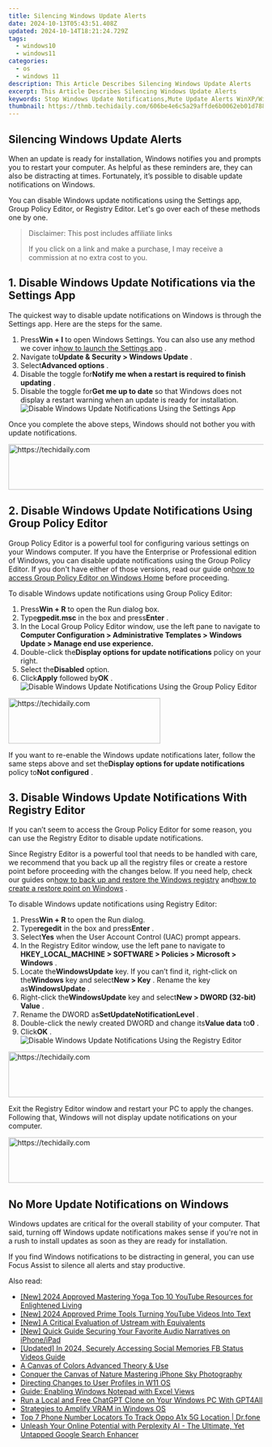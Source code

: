 ```yaml
---
title: Silencing Windows Update Alerts
date: 2024-10-13T05:43:51.408Z
updated: 2024-10-14T18:21:24.729Z
tags:
  - windows10
  - windows11
categories:
  - os
  - windows 11
description: This Article Describes Silencing Windows Update Alerts
excerpt: This Article Describes Silencing Windows Update Alerts
keywords: Stop Windows Update Notifications,Mute Update Alerts WinXP/Win10,Quiet System Updates Windows,Bypass Update Interruptions,Halt Windows Update Alarms,Disable Update Prompts Windows,Prevent Windows Update Alerts
thumbnail: https://thmb.techidaily.com/606be4e6c5a29affde6b0062eb01d7884930a95dd58e84baf4df0ccd1b6b1a9d.jpg
---
```


## Silencing Windows Update Alerts

 When an update is ready for installation, Windows notifies you and prompts you to restart your computer. As helpful as these reminders are, they can also be distracting at times. Fortunately, it’s possible to disable update notifications on Windows.

 You can disable Windows update notifications using the Settings app, Group Policy Editor, or Registry Editor. Let's go over each of these methods one by one.

>  Disclaimer: This post includes affiliate links
>
>  If you click on a link and make a purchase, I may receive a commission at no extra cost to you.
>

## 1\. Disable Windows Update Notifications via the Settings App

 The quickest way to disable update notifications on Windows is through the Settings app. Here are the steps for the same.

1. Press**Win + I** to open Windows Settings. You can also use any method we cover in[how to launch the Settings app](https://www.makeuseof.com/windows-ways-to-open-system-settings/) .
2. Navigate to**Update & Security > Windows Update** .
3. Select**Advanced options** .
4. Disable the toggle for**Notify me when a restart is required to finish updating** .
5. Disable the toggle for**Get me up to date** so that Windows does not display a restart warning when an update is ready for installation.  
![Disable Windows Update Notifications Using the Settings App](https://static1.makeuseofimages.com/wordpress/wp-content/uploads/2022/12/disable-windows-update-notifications-using-the-settings-app.jpg)

 Once you complete the above steps, Windows should not bother you with update notifications.

<!-- affiliate ads begin -->
<a href="https://smilemakers.pxf.io/c/5597632/2123901/26106" target="_top" id="2123901">
  <img src="//a.impactradius-go.com/display-ad/26106-2123901" border="0" alt="https://techidaily.com" width="728" height="90"/>
</a>
<img height="0" width="0" src="https://smilemakers.pxf.io/i/5597632/2123901/26106" style="position:absolute;visibility:hidden;" border="0" />
<!-- affiliate ads end -->

## 2\. Disable Windows Update Notifications Using Group Policy Editor

 Group Policy Editor is a powerful tool for configuring various settings on your Windows computer. If you have the Enterprise or Professional edition of Windows, you can disable update notifications using the Group Policy Editor. If you don't have either of those versions, read our guide on[how to access Group Policy Editor on Windows Home](https://www.makeuseof.com/tag/access-group-policy-editor-even-windows-home-settings-try/) before proceeding.

To disable Windows update notifications using Group Policy Editor:

1. Press**Win + R** to open the Run dialog box.
2. Type**gpedit.msc** in the box and press**Enter** .
3. In the Local Group Policy Editor window, use the left pane to navigate to **Computer Configuration > Administrative Templates > Windows Update > Manage end use experience.**
4. Double-click the**Display options for update notifications** policy on your right.
5. Select the**Disabled** option.
6. Click**Apply** followed by**OK** .  
![Disable Windows Update Notifications Using the Group Policy Editor](https://static1.makeuseofimages.com/wordpress/wp-content/uploads/2022/12/disable-windows-update-notifications-using-group-policy-editor-1.jpg)

<!-- affiliate ads begin -->
<a href="https://aidotcom.pxf.io/c/5597632/2129041/19576" target="_top" id="2129041">
  <img src="//a.impactradius-go.com/display-ad/19576-2129041" border="0" alt="https://techidaily.com" width="300" height="90"/>
</a>
<img height="0" width="0" src="https://aidotcom.pxf.io/i/5597632/2129041/19576" style="position:absolute;visibility:hidden;" border="0" />
<!-- affiliate ads end -->

 If you want to re-enable the Windows update notifications later, follow the same steps above and set the**Display options for update notifications** policy to**Not configured** .

## 3\. Disable Windows Update Notifications With Registry Editor

 If you can’t seem to access the Group Policy Editor for some reason, you can use the Registry Editor to disable update notifications.

 Since Registry Editor is a powerful tool that needs to be handled with care, we recommend that you back up all the registry files or create a restore point before proceeding with the changes below. If you need help, check our guides on[how to back up and restore the Windows registry](https://www.makeuseof.com/tag/backup-restore-windows-registry/) and[how to create a restore point on Windows](https://www.makeuseof.com/windows-11-create-restore-point/) .

To disable Windows update notifications using Registry Editor:

1. Press**Win + R** to open the Run dialog.
2. Type**regedit** in the box and press**Enter** .
3. Select**Yes** when the User Account Control (UAC) prompt appears.
4. In the Registry Editor window, use the left pane to navigate to **HKEY\_LOCAL\_MACHINE > SOFTWARE > Policies > Microsoft > Windows** .
5. Locate the**WindowsUpdate** key. If you can’t find it, right-click on the**Windows** key and select**New > Key** . Rename the key as**WindowsUpdate** .
6. Right-click the**WindowsUpdate** key and select**New > DWORD (32-bit) Value** .
7. Rename the DWORD as**SetUpdateNotificationLevel** .
8. Double-click the newly created DWORD and change its**Value data** to**0** .
9. Click**OK** .  
![Disable Windows Update Notifications Using the Registry Editor](https://static1.makeuseofimages.com/wordpress/wp-content/uploads/2022/12/disable-windows-update-notifications-using-the-registry-editor.jpg)

<!-- affiliate ads begin -->
<a href="https://unicoeye.pxf.io/c/5597632/2134241/18498" target="_top" id="2134241">
  <img src="//a.impactradius-go.com/display-ad/18498-2134241" border="0" alt="https://techidaily.com" width="728" height="90"/>
</a>
<img height="0" width="0" src="https://unicoeye.pxf.io/i/5597632/2134241/18498" style="position:absolute;visibility:hidden;" border="0" />
<!-- affiliate ads end -->

 Exit the Registry Editor window and restart your PC to apply the changes. Following that, Windows will not display update notifications on your computer.

<!-- affiliate ads begin -->
<a href="https://appsumo.8odi.net/c/5597632/2100533/7443" target="_top" id="2100533">
  <img src="//a.impactradius-go.com/display-ad/7443-2100533" border="0" alt="https://techidaily.com" width="728" height="90"/>
</a>
<img height="0" width="0" src="https://appsumo.8odi.net/i/5597632/2100533/7443" style="position:absolute;visibility:hidden;" border="0" />
<!-- affiliate ads end -->

## No More Update Notifications on Windows

 Windows updates are critical for the overall stability of your computer. That said, turning off Windows update notifications makes sense if you're not in a rush to install updates as soon as they are ready for installation.

 If you find Windows notifications to be distracting in general, you can use Focus Assist to silence all alerts and stay productive.

<ins class="adsbygoogle"
     style="display:block"
     data-ad-format="autorelaxed"
     data-ad-client="ca-pub-7571918770474297"
     data-ad-slot="1223367746"></ins>

<ins class="adsbygoogle"
     style="display:block"
     data-ad-client="ca-pub-7571918770474297"
     data-ad-slot="8358498916"
     data-ad-format="auto"
     data-full-width-responsive="true"></ins>

<span class="atpl-alsoreadstyle">Also read:</span>
<div><ul>
<li><a href="https://youtube-data.techidaily.com/024-approved-mastering-yoga-top-10-youtube-resources-for-enlightened-living/"><u>[New] 2024 Approved Mastering Yoga Top 10 YouTube Resources for Enlightened Living</u></a></li>
<li><a href="https://youtube-webster.techidaily.com/024-approved-prime-tools-turning-youtube-videos-into-text/"><u>[New] 2024 Approved Prime Tools Turning YouTube Videos Into Text</u></a></li>
<li><a href="https://extra-lessons.techidaily.com/new-a-critical-evaluation-of-ustream-with-equivalents/"><u>[New] A Critical Evaluation of Ustream with Equivalents</u></a></li>
<li><a href="https://extra-guidance.techidaily.com/new-quick-guide-securing-your-favorite-audio-narratives-on-iphoneipad/"><u>[New] Quick Guide Securing Your Favorite Audio Narratives on iPhone/iPad</u></a></li>
<li><a href="https://facebook-video-content.techidaily.com/updated-in-2024-securely-accessing-social-memories-fb-status-videos-guide/"><u>[Updated] In 2024, Securely Accessing Social Memories FB Status Videos Guide</u></a></li>
<li><a href="https://fox-helps.techidaily.com/a-canvas-of-colors-advanced-theory-and-use/"><u>A Canvas of Colors Advanced Theory & Use</u></a></li>
<li><a href="https://extra-resources.techidaily.com/conquer-the-canvas-of-nature-mastering-iphone-sky-photography/"><u>Conquer the Canvas of Nature Mastering iPhone Sky Photography</u></a></li>
<li><a href="https://win11-tips.techidaily.com/directing-changes-to-user-profiles-in-w11-os/"><u>Directing Changes to User Profiles in W11 OS</u></a></li>
<li><a href="https://win11-tips.techidaily.com/guide-enabling-windows-notepad-with-excel-views/"><u>Guide: Enabling Windows Notepad with Excel Views</u></a></li>
<li><a href="https://win11-tips.techidaily.com/run-a-local-and-free-chatgpt-clone-on-your-windows-pc-with-gpt4all/"><u>Run a Local and Free ChatGPT Clone on Your Windows PC With GPT4All</u></a></li>
<li><a href="https://win11-tips.techidaily.com/strategies-to-amplify-vram-in-windows-os/"><u>Strategies to Amplify VRAM in Windows OS</u></a></li>
<li><a href="https://android-location-track.techidaily.com/top-7-phone-number-locators-to-track-oppo-a1x-5g-location-drfone-by-drfone-virtual-android/"><u>Top 7 Phone Number Locators To Track Oppo A1x 5G Location | Dr.fone</u></a></li>
<li><a href="https://tech-hub.techidaily.com/unleash-your-online-potential-with-perplexity-ai-the-ultimate-yet-untapped-google-search-enhancer/"><u>Unleash Your Online Potential with Perplexity AI - The Ultimate, Yet Untapped Google Search Enhancer</u></a></li>
</ul></div>

